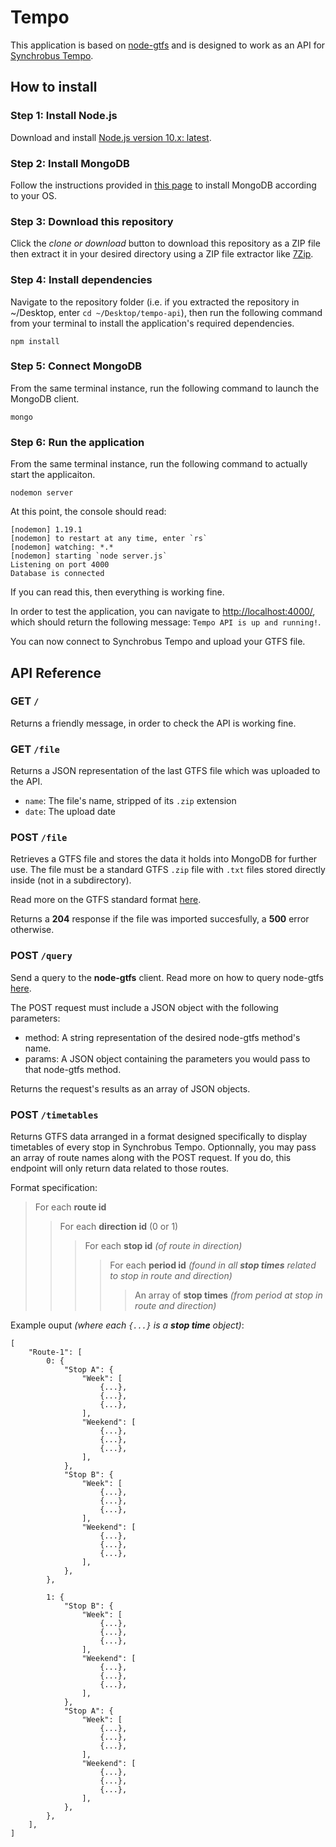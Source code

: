# Tempo

This application is based on [node-gtfs](https://www.npmjs.com/package/gtfs) and is designed to work as an API for [Synchrobus Tempo](https://github.com/Iteatime/tempo-react).

## How to install

### Step 1: Install Node.js

Download and install [Node.js version 10.x: latest](https://nodejs.org/en/download/).
 
### Step 2: Install MongoDB

Follow the instructions provided in [this page](https://docs.mongodb.com/manual/administration/install-community/) to install MongoDB according to your OS.

### Step 3: Download this repository

Click the *clone or download* button to download this repository as a ZIP file then extract it in your desired directory using a ZIP file extractor like [7Zip](https://www.7-zip.org/).

### Step 4: Install dependencies

Navigate to the repository folder (i.e. if you extracted the repository in ~/Desktop, enter `cd ~/Desktop/tempo-api`), then run the following command from your terminal to install the application's required dependencies.

`npm install`

### Step 5: Connect MongoDB

From the same terminal instance, run the following command to launch the MongoDB client.

`mongo`

### Step 6: Run the application

From the same terminal instance, run the following command to actually start the applicaiton.

`nodemon server`

At this point, the console should read:
```
[nodemon] 1.19.1
[nodemon] to restart at any time, enter `rs`
[nodemon] watching: *.*
[nodemon] starting `node server.js`
Listening on port 4000
Database is connected
```
If you can read this, then everything is working fine.

In order to test the application, you can navigate to [http://localhost:4000/](http://localhost:4000/), which should return the following message: `Tempo API is up and running!`.

You can now connect to Synchrobus Tempo and upload your GTFS file.

## API Reference

### GET `/`

Returns a friendly message, in order to check the API is working fine.

### GET `/file`

Returns a JSON representation of the last GTFS file which was uploaded to the API.

- `name`: The file's name, stripped of its `.zip` extension
- `date`: The upload date

### POST `/file`

Retrieves a GTFS file and stores the data it holds into MongoDB for further use. The file must be a standard GTFS `.zip` file with `.txt` files stored directly inside (not in a subdirectory).

Read more on the GTFS standard format [here](https://developers.google.com/transit/gtfs/).

Returns a **204** response if the file was imported succesfully, a **500** error otherwise.

### POST `/query`

Send a query to the **node-gtfs** client. Read more on how to query node-gtfs [here](https://github.com/BlinkTagInc/node-gtfs#gtfsgetagenciesquery-projection-options).

The POST request must include a JSON object with the following parameters:

- method: A string representation of the desired node-gtfs method's name.
- params: A JSON object containing the parameters you would pass to that node-gtfs method.

Returns the request's results as an array of JSON objects.

### POST `/timetables`

Returns GTFS data arranged in a format designed specifically to display timetables of every stop in Synchrobus Tempo. Optionnally, you may pass an array of route names along with the POST request. If you do, this endpoint will only return data related to those routes.

Format specification:

> For each **route id**
>> For each **direction id** (0 or 1)
>>> For each **stop id** *(of route in direction)*
>>>> For each **period id** *(found in all **stop times** related to stop in route and direction)*
>>>>> An array of **stop times** *(from period at stop in route and direction)*

Example ouput *(where each `{...}` is a **stop time** object)*:

```
[
    "Route-1": [
        0: {
            "Stop A": {
                "Week": [
                    {...},
                    {...},
                    {...},
                ],
                "Weekend": [
                    {...},
                    {...},
                    {...},
                ],
            },
            "Stop B": {
                "Week": [
                    {...},
                    {...},
                    {...},
                ],
                "Weekend": [
                    {...},
                    {...},
                    {...},
                ],
            },
        },

        1: {
            "Stop B": {
                "Week": [
                    {...},
                    {...},
                    {...},
                ],
                "Weekend": [
                    {...},
                    {...},
                    {...},
                ],
            },
            "Stop A": {
                "Week": [
                    {...},
                    {...},
                    {...},
                ],
                "Weekend": [
                    {...},
                    {...},
                    {...},
                ],
            },
        },
    ],
]
```
